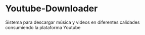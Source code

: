 # Youtube-Downloader
Sistema para descargar música y videos en diferentes calidades consumiendo la plataforma Youtube
